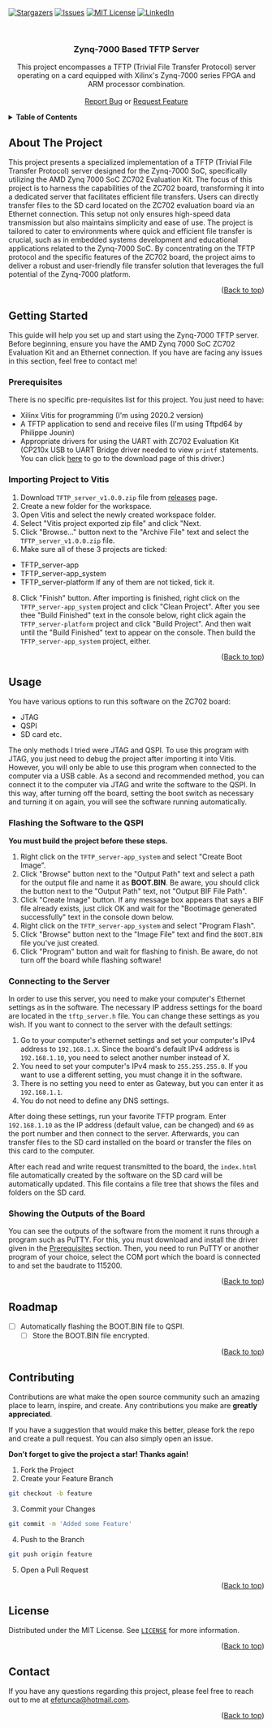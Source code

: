 <!-- Improved compatibility of back to top link: See: https://github.com/othneildrew/Best-README-Template/pull/73 -->
<a name="readme-top"></a>
<!--
*** Thanks for checking out the Best-README-Template. If you have a suggestion
*** that would make this better, please fork the repo and create a pull request
*** or simply open an issue with the tag "enhancement".
*** Don't forget to give the project a star!
*** Thanks again! Now go create something AMAZING! :D
-->



<!-- PROJECT SHIELDS -->
<!--
*** I'm using markdown "reference style" links for readability.
*** Reference links are enclosed in brackets [ ] instead of parentheses ( ).
*** See the bottom of this document for the declaration of the reference variables
*** for contributors-url, forks-url, etc. This is an optional, concise syntax you may use.
*** https://www.markdownguide.org/basic-syntax/#reference-style-links
-->
[![Stargazers][stars-shield]][stars-url]
[![Issues][issues-shield]][issues-url]
[![MIT License][license-shield]][license-url]
[![LinkedIn][linkedin-shield]][linkedin-url]

<!-- PROJECT HEADER -->
<br />
<div align="center">
<h3 align="center">Zynq-7000 Based TFTP Server</h3>

  <p align="center">
    This project encompasses a TFTP (Trivial File Transfer Protocol) server operating on a card equipped with Xilinx's Zynq-7000 series FPGA and ARM processor combination.
    <br /> <br />
    <a href="https://github.com/efetunca/Zynq-7000-TFTP-Server/issues">Report Bug</a>
    or
    <a href="https://github.com/efetunca/Zynq-7000-TFTP-Server/issues">Request Feature</a>
  </p>
</div>

<!-- TABLE OF CONTENTS -->
<details>
  <summary><b>Table of Contents</b></summary>
  <ol>
    <li><a href="#about-the-project">About The Project</a></li>
    <li>
      <a href="#getting-started">Getting Started</a>
        <ul>
          <li><a href="#prerequisites">Prerequisites</a></li>
          <li><a href="#importing-project-to-vitis">Importing Project to Vitis</a></li>
      </ul>
    </li>
    <li><a href="#usage">Usage</a></li>
    <li><a href="#roadmap">Roadmap</a></li>
    <li><a href="#contributing">Contributing</a></li>
    <li><a href="#license">License</a></li>
    <li><a href="#contact">Contact</a></li>
  </ol>
</details>

<!-- ABOUT THE PROJECT -->
## About The Project
This project presents a specialized implementation of a TFTP (Trivial File Transfer Protocol) server designed for the Zynq-7000 SoC, specifically utilizing the AMD Zynq 7000 SoC ZC702 Evaluation Kit. The focus of this project is to harness the capabilities of the ZC702 board, transforming it into a dedicated server that facilitates efficient file transfers. Users can directly transfer files to the SD card located on the ZC702 evaluation board via an Ethernet connection. This setup not only ensures high-speed data transmission but also maintains simplicity and ease of use. The project is tailored to cater to environments where quick and efficient file transfer is crucial, such as in embedded systems development and educational applications related to the Zynq-7000 SoC. By concentrating on the TFTP protocol and the specific features of the ZC702 board, the project aims to deliver a robust and user-friendly file transfer solution that leverages the full potential of the Zynq-7000 platform.

<p align="right">(<a href="#readme-top">Back to top</a>)</p>

<!-- GETTING STARTED -->
## Getting Started
This guide will help you set up and start using the Zynq-7000 TFTP server. Before beginning, ensure you have the AMD Zynq 7000 SoC ZC702 Evaluation Kit and an Ethernet connection. If you have are facing any issues in this section, feel free to contact me! 

### Prerequisites
There is no specific pre-requisites list for this project. You just need to have:

* Xilinx Vitis for programming (I'm using 2020.2 version)
* A TFTP application to send and receive files (I'm using Tftpd64 by Philippe Jounin)
* Appropriate drivers for using the UART with ZC702 Evaluation Kit (CP210x USB to UART Bridge driver needed to view `printf` statements. You can click <a href="https://www.silabs.com/developers/usb-to-uart-bridge-vcp-drivers?tab=downloads">here</a> to go to the download page of this driver.)

### Importing Project to Vitis

1. Download `TFTP_server_v1.0.0.zip` file from <a href="https://github.com/efetunca/Zynq-7000-TFTP-Server/releases/tag/1.0.0">releases</a> page.
2. Create a new folder for the workspace.
3. Open Vitis and select the newly created workspace folder.
4. Select "Vitis project exported zip file" and click "Next.
6. Click "Browse..." button next to the "Archive File" text and select the `TFTP_server_v1.0.0.zip` file.
7. Make sure all of these 3 projects are ticked:
  * TFTP_server-app
  * TFTP_server-app_system
  * TFTP_server-platform
  If any of them are not ticked, tick it.
8. Click "Finish" button. After importing is finished, right click on the `TFTP_server-app_system` project and click "Clean Project". After you see thee "Build Finished" text in the console below, right click again the `TFTP_server-platform` project and click "Build Project". And then wait until the "Build Finished" text to appear on the console. Then build the `TFTP_server-app_system` project, either.

<p align="right">(<a href="#readme-top">Back to top</a>)</p>

<!-- USAGE EXAMPLES -->
## Usage
You have various options to run this software on the ZC702 board:
* JTAG
* QSPI
* SD card etc.

The only methods I tried were JTAG and QSPI. To use this program with JTAG, you just need to debug the project after importing it into Vitis. However, you will only be able to use this program when connected to the computer via a USB cable. As a second and recommended method, you can connect it to the computer via JTAG and write the software to the QSPI. In this way, after turning off the board, setting the boot switch as necessary and turning it on again, you will see the software running automatically.

### Flashing the Software to the QSPI
**You must build the project before these steps.**

1. Right click on the `TFTP_server-app_system` and select "Create Boot Image".
2. Click "Browse" button next to the "Output Path" text and select a path for the output file and name it as **BOOT.BIN**. Be aware, you should click the button next to the "Output Path" text, not "Output BIF File Path".
3. Click "Create Image" button. If any message box appears that says a BIF file already exists, just click OK and wait for the "Bootimage generated successfully" text in the console down below. 
4. Right click on the `TFTP_server-app_system` and select "Program Flash".
5. Click "Browse" button next to the "Image File" text and find the `BOOT.BIN` file you've just created.
6. Click "Program" button and wait for flashing to finish. Be aware, do not turn off the board while flashing software!

### Connecting to the Server
In order to use this server, you need to make your computer's Ethernet settings as in the software. The necessary IP address settings for the board are located in the `tftp_server.h` file. You can change these settings as you wish. If you want to connect to the server with the default settings:

1. Go to your computer's ethernet settings and set your computer's IPv4 address to `192.168.1.X`. Since the board's default IPv4 address is `192.168.1.10`, you need to select another number instead of X.
2. You need to set your computer's IPv4 mask to `255.255.255.0`. If you want to use a different setting, you must change it in the software.
3. There is no setting you need to enter as Gateway, but you can enter it as `192.168.1.1`.
4. You do not need to define any DNS settings.

After doing these settings, run your favorite TFTP program. Enter `192.168.1.10` as the IP address (default value, can be changed) and `69` as the port number and then connect to the server. Afterwards, you can transfer files to the SD card installed on the board or transfer the files on this card to the computer.

After each read and write request transmitted to the board, the `index.html` file automatically created by the software on the SD card will be automatically updated. This file contains a file tree that shows the files and folders on the SD card.

### Showing the Outputs of the Board
You can see the outputs of the software from the moment it runs through a program such as PuTTY. For this, you must download and install the driver given in the <a href="#prerequisites">Prerequisites</a> section. Then, you need to run PuTTY or another program of your choice, select the COM port which the board is connected to and set the baudrate to 115200.

<p align="right">(<a href="#readme-top">Back to top</a>)</p>

<!-- ROADMAP -->
## Roadmap

- [ ] Automatically flashing the BOOT.BIN file to QSPI.
    - [ ] Store the BOOT.BIN file encrypted.

<p align="right">(<a href="#readme-top">Back to top</a>)</p>

<!-- CONTRIBUTING -->
## Contributing

Contributions are what make the open source community such an amazing place to learn, inspire, and create. Any contributions you make are **greatly appreciated**.

If you have a suggestion that would make this better, please fork the repo and create a pull request. You can also simply open an issue.

**Don't forget to give the project a star! Thanks again!**

1. Fork the Project
2. Create your Feature Branch
```sh
git checkout -b feature
```
3. Commit your Changes
```sh
git commit -m 'Added some Feature'
```
4. Push to the Branch
```sh
git push origin feature
```
5. Open a Pull Request

<p align="right">(<a href="#readme-top">Back to top</a>)</p>

<!-- LICENSE -->
## License
Distributed under the MIT License. See <a href="https://github.com/efetunca/Zynq-7000-TFTP-Server/blob/main/LICENSE">`LICENSE`</a> for more information.

<p align="right">(<a href="#readme-top">Back to top</a>)</p>

<!-- CONTACT -->
## Contact

If you have any questions regarding this project, please feel free to reach out to me at efetunca@hotmail.com.

<p align="right">(<a href="#readme-top">Back to top</a>)</p>

<!-- MARKDOWN LINKS & IMAGES -->
<!-- https://www.markdownguide.org/basic-syntax/#reference-style-links -->
[stars-shield]: https://img.shields.io/github/stars/github_username/repo_name.svg?style=for-the-badge
[stars-url]: https://github.com/efetunca/Zynq-7000-TFTP-Server/stargazers
[issues-shield]: https://img.shields.io/github/issues/github_username/repo_name.svg?style=for-the-badge
[issues-url]: https://github.com/efetunca/Zynq-7000-TFTP-Server/issues
[license-shield]: https://img.shields.io/github/license/github_username/repo_name.svg?style=for-the-badge
[license-url]: https://github.com/efetunca/Zynq-7000-TFTP-Server/blob/main/LICENSE
[linkedin-shield]: https://img.shields.io/badge/-LinkedIn-black.svg?style=for-the-badge&logo=linkedin&colorB=555
[linkedin-url]: https://linkedin.com/in/efetunca
